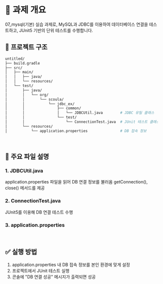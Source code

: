 # 📝 과제 개요
07_mysql(기본) 실습 과제로, MySQL과 JDBC를 이용하여 데이터베이스 연결을 테스트하고, JUnit5 기반의 단위 테스트를 수행합니다.

## 📁 프로젝트 구조

```bash
untitled/
├── build.gradle
├── src/
│   ├── main/
│   │   ├── java/
│   │   └── resources/
│   └── test/
│       ├── java/
│       │   └── org/
│       │       └── scoula/
│       │           └── jdbc_ex/
│       │               ├── common/
│       │               │   └── JDBCUtil.java        # JDBC 유틸 클래스
│       │               └── test/
│       │                   └── ConnectionTest.java  # JUnit 테스트 클래스
│       └── resources/
│           └── application.properties               # DB 접속 정보

```
</br>

## 🔧 주요 파일 설명
### 1. JDBCUtil.java
application.properties 파일을 읽어 DB 연결 정보를 불러옴
getConnection(), close() 메서드를 제공

### 2. ConnectionTest.java
JUnit5를 이용해 DB 연결 테스트 수행

### 3. application.properties

</br>

## ✅ 실행 방법
1. application.properties 내 DB 접속 정보를 본인 환경에 맞게 설정
2. 프로젝트에서 JUnit 테스트 실행
3. 콘솔에 "DB 연결 성공" 메시지가 출력되면 성공
